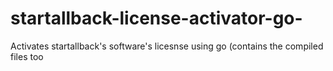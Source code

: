 # startallback-license-activator-go-
Activates startallback's software's licesnse using go (contains the compiled files too

